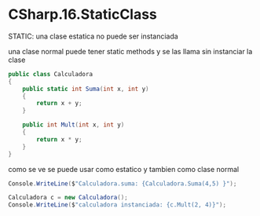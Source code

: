 # CSharp.16.StaticClass


STATIC: una clase estatica no puede ser instanciada

una clase normal puede tener static methods y se las llama sin instanciar la clase

```csharp
public class Calculadora
{
    public static int Suma(int x, int y)
    {
        return x + y;
    }

    public int Mult(int x, int y)
    {
        return x * y;
    }
}
```

como se ve se puede usar como estatico y tambien como clase normal
```csharp
Console.WriteLine($"Calculadora.suma: {Calculadora.Suma(4,5) }");

Calculadora c = new Calculadora();
Console.WriteLine($"calculadora instanciada: {c.Mult(2, 4)}");
```
